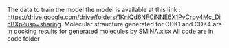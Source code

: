The data to train the model the model is available at this link : https://drive.google.com/drive/folders/1KniQd6NFCiNNE6X1PvCrpy4Mc_DicBXp?usp=sharing.
Molecular  straucture generated for CDK1 and CDK4 are in  docking results for generated molecules by SMINA.xlsx
All code are in code folder
